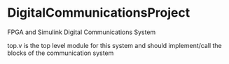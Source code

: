# DigitalCommunicationsProject
FPGA and Simulink Digital Communications System

top.v is the top level module for this system and should implement/call the blocks of the communication system
